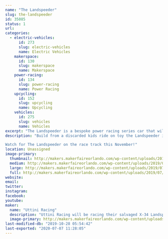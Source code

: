 ```yaml
---
name: "The Landspeeder"
slug: the-landspeeder
id: 35085
status: 1
url: 
categories:
  - electric-vehicles:
      id: 273
      slug: electric-vehicles
      name: Electric Vehicles
    makerspace:
      id: 130
      slug: makerspace
      name: Makerspace
    power-racing:
      id: 134
      slug: power-racing
      name: Power Racing
    upcycling:
      id: 152
      slug: upcycling
      name: Upcycling
    vehicles:
      id: 275
      slug: vehicles
      name: Vehicles
excerpt: "The Landspeeder is a bespoke power racing series car that will compete in the Orlando Power Racing Series event"
description: "Build from a discarded kids ride on toy the Landspeeder is a 48 volt power house of speed and fortified KPI and ackerman.  No expense was spared in this budget build. Only the best was used when it could be bartered from the jawas on Tatooine, we still think we got the short end of the stick on the tires. 

Watch for The Landspeeder on the race track this November!"
location: Unassigned
image-primary:
  thumbnail: http://makers.makerfaireorlando.com/wp-content/uploads/2019/07/IMG_5773-1-150x150.jpg
  medium: http://makers.makerfaireorlando.com/wp-content/uploads/2019/07/IMG_5773-1-300x225.jpg
  large: http://makers.makerfaireorlando.com/wp-content/uploads/2019/07/IMG_5773-1-1024x768.jpg
  full: http://makers.makerfaireorlando.com/wp-content/uploads/2019/07/IMG_5773-1.jpg
website: 
email: 
twitter: 
instagram: 
facebook: 
youtube: 
maker:
  name: "Uttini Racing"
  description: "Uttini Racing will be racing their salvaged X-34 Landspeeder in the Power Racing Series event at MFO 2019"
  image-primary: http://makers.makerfaireorlando.com/wp-content/uploads/2019/07/joe-in-landspeeder-1024x768.jpg
last-modified-db: "2019-10-28 05:54:42"
last-exported: "2020-07-07 11:28:05"
---
```

